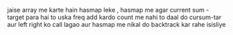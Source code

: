 jaise array me karte hain hasmap leke , hasmap me agar current sum - target para hai to uska freq add kardo count  me nahi to daal do cursum-tar aur left right ko call lagao aur hasmap me nikal do backtrack kar rahe isisliye